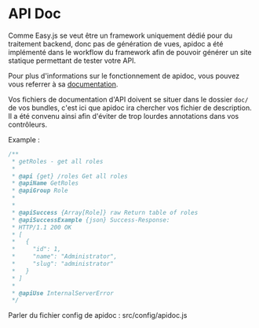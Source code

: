 # API Doc

Comme Easy.js se veut être un framework uniquement dédié pour du traitement backend, donc pas de génération de vues, apidoc a été implémenté dans le workflow du framework afin de pouvoir générer un site statique permettant de tester votre API.

Pour plus d'informations sur le fonctionnement de apidoc, vous pouvez vous referrer à sa [documentation](apidocjs.com).

Vos fichiers de documentation d'API doivent se situer dans le dossier `doc/` de vos bundles, c'est ici que apidoc ira chercher vos fichier de description. Il a été convenu ainsi afin d'éviter de trop lourdes annotations dans vos contrôleurs.

Example :

```javascript
/** 
 * getRoles - get all roles 
 * 
 * @api {get} /roles Get all roles 
 * @apiName GetRoles 
 * @apiGroup Role 
 * 
 * 
 * @apiSuccess {Array[Role]} raw Return table of roles 
 * @apiSuccessExample {json} Success-Response: 
 * HTTP/1.1 200 OK 
 * [ 
 *   { 
 *     "id": 1, 
 *     "name": "Administrator", 
 *     "slug": "administrator" 
 *   } 
 * ] 
 * 
 * @apiUse InternalServerError 
 */
```

Parler du fichier config de apidoc : src/config/apidoc.js
